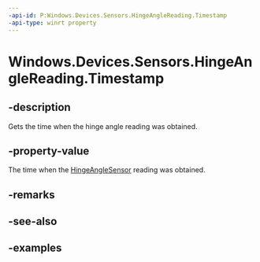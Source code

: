 ```yaml
---
-api-id: P:Windows.Devices.Sensors.HingeAngleReading.Timestamp
-api-type: winrt property
---
```


<!-- Property syntax.
public DateTime Timestamp { get; }
-->

# Windows.Devices.Sensors.HingeAngleReading.Timestamp

## -description

Gets the time when the hinge angle reading was obtained.

## -property-value

The time when the [HingeAngleSensor](hingeanglesensor.md) reading was obtained.

## -remarks

## -see-also

## -examples
